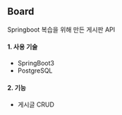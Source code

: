 ## Board
Springboot 복습을 위해 만든 게시판 API

#### 1. 사용 기술
- SpringBoot3
- PostgreSQL

#### 2. 기능
- 게시글 CRUD
